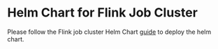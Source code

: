 # Helm Chart for Flink Job Cluster

Please follow the Flink job cluster Helm Chart [guide](/docs/flink_job_cluster_guide.md) to deploy the helm chart.
